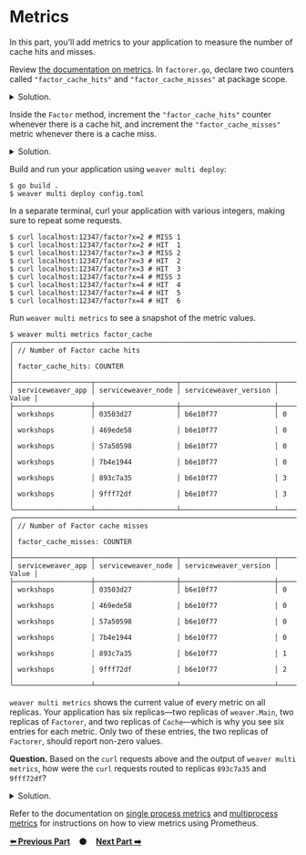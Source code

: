 # Metrics

In this part, you'll add metrics to your application to measure the number of
cache hits and misses.

Review [the documentation on metrics][metrics]. In `factorer.go`, declare two
counters called `"factor_cache_hits"` and `"factor_cache_misses"` at package
scope.

<details>
<summary>Solution.</summary>

TODO(mwhittaker): Embed solution here.
</details>

Inside the `Factor` method, increment the `"factor_cache_hits"` counter whenever
there is a cache hit, and increment the `"factor_cache_misses"` metric whenever
there is a cache miss.

<details>
<summary>Solution.</summary>

TODO(mwhittaker): Embed solution here.
</details>

Build and run your application using `weaver multi deploy`:

```
$ go build .
$ weaver multi deploy config.toml
```

In a separate terminal, curl your application with various integers, making sure
to repeat some requests.

```
$ curl localhost:12347/factor?x=2 # MISS 1
$ curl localhost:12347/factor?x=2 # HIT  1
$ curl localhost:12347/factor?x=3 # MISS 2
$ curl localhost:12347/factor?x=3 # HIT  2
$ curl localhost:12347/factor?x=3 # HIT  3
$ curl localhost:12347/factor?x=4 # MISS 3
$ curl localhost:12347/factor?x=4 # HIT  4
$ curl localhost:12347/factor?x=4 # HIT  5
$ curl localhost:12347/factor?x=4 # HIT  6
```

Run `weaver multi metrics` to see a snapshot of the metric values.

```
$ weaver multi metrics factor_cache
╭────────────────────────────────────────────────────────────────────────╮
│ // Number of Factor cache hits                                         │
│ factor_cache_hits: COUNTER                                             │
├───────────────────┬────────────────────┬───────────────────────┬───────┤
│ serviceweaver_app │ serviceweaver_node │ serviceweaver_version │ Value │
├───────────────────┼────────────────────┼───────────────────────┼───────┤
│ workshops         │ 03503d27           │ b6e10f77              │ 0     │
│ workshops         │ 469ede58           │ b6e10f77              │ 0     │
│ workshops         │ 57a50598           │ b6e10f77              │ 0     │
│ workshops         │ 7b4e1944           │ b6e10f77              │ 0     │
│ workshops         │ 893c7a35           │ b6e10f77              │ 3     │
│ workshops         │ 9fff72df           │ b6e10f77              │ 3     │
╰───────────────────┴────────────────────┴───────────────────────┴───────╯
╭────────────────────────────────────────────────────────────────────────╮
│ // Number of Factor cache misses                                       │
│ factor_cache_misses: COUNTER                                           │
├───────────────────┬────────────────────┬───────────────────────┬───────┤
│ serviceweaver_app │ serviceweaver_node │ serviceweaver_version │ Value │
├───────────────────┼────────────────────┼───────────────────────┼───────┤
│ workshops         │ 03503d27           │ b6e10f77              │ 0     │
│ workshops         │ 469ede58           │ b6e10f77              │ 0     │
│ workshops         │ 57a50598           │ b6e10f77              │ 0     │
│ workshops         │ 7b4e1944           │ b6e10f77              │ 0     │
│ workshops         │ 893c7a35           │ b6e10f77              │ 1     │
│ workshops         │ 9fff72df           │ b6e10f77              │ 2     │
╰───────────────────┴────────────────────┴───────────────────────┴───────╯
```

`weaver multi metrics` shows the current value of every metric on all replicas.
Your application has six replicas&mdash;two replicas of `weaver.Main`, two
replicas of `Factorer`, and two replicas of `Cache`&mdash;which is why you see
six entries for each metric. Only two of these entries, the two replicas of
`Factorer`, should report non-zero values.

**Question.** Based on the `curl` requests above and the output of `weaver multi
metrics`, how were the `curl` requests routed to replicas `893c7a35` and
`9fff72df`?

<details>
<summary>Solution.</summary>

Replica `893c7a35` has one cache miss and three cache hits, meaning that the
requests for the prime factorization of `4` were routed to `893c7a35`. Replica
`9fff72df` then received requests for the prime factorizations of `2` and `3`,
resulting in two cache misses and three cache hits.
</details>

Refer to the documentation on [single process metrics][single_process_metrics]
and [multiprocess metrics][multiprocess_metrics] for instructions on how to view
metrics using Prometheus.

[**:arrow_left: Previous Part**](../08)
&nbsp;&nbsp;&nbsp;:black_circle:&nbsp;&nbsp;&nbsp;
[**Next Part :arrow_right:**](../10)

[metrics]: https://serviceweaver.dev/docs.html#metrics
[single_process_metrics]: https://serviceweaver.dev/docs.html#single-process-metrics
[multiprocess_metrics]: https://serviceweaver.dev/docs.html#multiprocess-metrics
